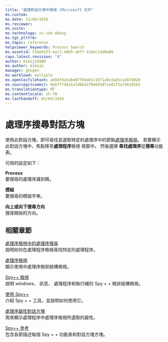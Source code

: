 ```yaml
---
title: "處理對話方塊中搜尋 |Microsoft 文件"
ms.custom: 
ms.date: 11/04/2016
ms.reviewer: 
ms.suite: 
ms.technology: vs-ide-debug
ms.tgt_pltfrm: 
ms.topic: reference
helpviewer_keywords: Process Search
ms.assetid: 518e8153-eec2-4db9-a6f7-416ec11d8e09
caps.latest.revision: "4"
author: mikejo5000
ms.author: mikejo
manager: ghogen
ms.workload: multiple
ms.openlocfilehash: a50dfd2eab4077b8a81c1671a9cdad1ca2878020
ms.sourcegitcommit: 9e6ff74da1afd8bd2f0e69387ce81f2a74619182
ms.translationtype: MT
ms.contentlocale: zh-TW
ms.lasthandoff: 01/04/2018
---
```

# <a name="process-search-dialog-box"></a>處理序搜尋對話方塊
使用此對話方塊，即可尋找並選取特定的處理序中的節點[處理序檢視](../debugger/processes-view.md)。 若要顯示此對話方塊中，焦點移至**處理程序**檢視 視窗中。 然後選擇 **尋找處理序**從**搜尋**功能表。  
  
 可用的設定如下：  
  
 **Process**  
 要搜尋的處理序識別碼。  
  
 **模組**  
 要搜尋的模組字串。  
  
 **向上或向下搜尋方向**  
 搜尋開始的方向。  
  
## <a name="related-sections"></a>相關章節  
 [處理序檢視中的處理序搜尋](../debugger/how-to-search-for-a-process-in-processes-view.md)  
 說明如何在處理程序檢視尋找特定的處理程序。  
  
 [處理序檢視](../debugger/processes-view.md)  
 顯示使用中處理序樹狀結構檢視。  
  
 [Spy++ 檢視](../debugger/spy-increment-views.md)  
 說明 windows、 訊息、 處理程序和執行緒的 Spy + + 樹狀結構檢視。  
  
 [使用 Spy++](../debugger/using-spy-increment.md)  
 介紹 Spy + + 工具，並說明如何使用它。  
  
 [處理序屬性對話方塊](../debugger/process-properties-dialog-box.md)  
 用來顯示處理程序中處理序檢視所選取的屬性。  
  
 [Spy++ 參考](../debugger/spy-increment-reference.md)  
 包含各節描述每個 Spy + + 功能表和對話方塊方塊。